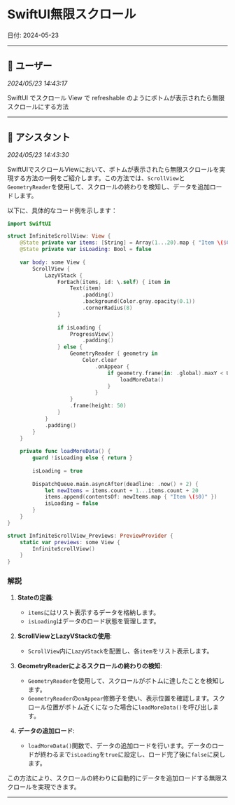 # SwiftUI無限スクロール

日付: 2024-05-23

---

## 👤 ユーザー
*2024/05/23 14:43:17*

SwiftUI でスクロール View で refreshable のようにボトムが表示されたら無限スクロールにする方法

---

## 🤖 アシスタント
*2024/05/23 14:43:30*

SwiftUIでスクロールViewにおいて、ボトムが表示されたら無限スクロールを実現する方法の一例をご紹介します。この方法では、`ScrollView`と`GeometryReader`を使用して、スクロールの終わりを検知し、データを追加ロードします。

以下に、具体的なコード例を示します：

```swift
import SwiftUI

struct InfiniteScrollView: View {
    @State private var items: [String] = Array(1...20).map { "Item \($0)" }
    @State private var isLoading: Bool = false
    
    var body: some View {
        ScrollView {
            LazyVStack {
                ForEach(items, id: \.self) { item in
                    Text(item)
                        .padding()
                        .background(Color.gray.opacity(0.1))
                        .cornerRadius(8)
                }
                
                if isLoading {
                    ProgressView()
                        .padding()
                } else {
                    GeometryReader { geometry in
                        Color.clear
                            .onAppear {
                                if geometry.frame(in: .global).maxY < UIScreen.main.bounds.height {
                                    loadMoreData()
                                }
                            }
                    }
                    .frame(height: 50)
                }
            }
            .padding()
        }
    }
    
    private func loadMoreData() {
        guard !isLoading else { return }
        
        isLoading = true
        
        DispatchQueue.main.asyncAfter(deadline: .now() + 2) {
            let newItems = items.count + 1...items.count + 20
            items.append(contentsOf: newItems.map { "Item \($0)" })
            isLoading = false
        }
    }
}

struct InfiniteScrollView_Previews: PreviewProvider {
    static var previews: some View {
        InfiniteScrollView()
    }
}
```

### 解説

1. **Stateの定義**:
    - `items`にはリスト表示するデータを格納します。
    - `isLoading`はデータのロード状態を管理します。

2. **ScrollViewとLazyVStackの使用**:
    - `ScrollView`内に`LazyVStack`を配置し、各`item`をリスト表示します。

3. **GeometryReaderによるスクロールの終わりの検知**:
    - `GeometryReader`を使用して、スクロールがボトムに達したことを検知します。
    - `GeometryReader`の`onAppear`修飾子を使い、表示位置を確認します。スクロール位置がボトム近くになった場合に`loadMoreData()`を呼び出します。

4. **データの追加ロード**:
    - `loadMoreData()`関数で、データの追加ロードを行います。データのロードが終わるまで`isLoading`を`true`に設定し、ロード完了後に`false`に戻します。

この方法により、スクロールの終わりに自動的にデータを追加ロードする無限スクロールを実現できます。

---
